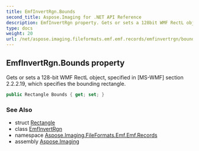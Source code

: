 ```yaml
---
title: EmfInvertRgn.Bounds
second_title: Aspose.Imaging for .NET API Reference
description: EmfInvertRgn property. Gets or sets a 128bit WMF RectL object specified in MSWMF section 2.2.2.19 which specifies the bounding rectangle
type: docs
weight: 20
url: /net/aspose.imaging.fileformats.emf.emf.records/emfinvertrgn/bounds/
---
```

## EmfInvertRgn.Bounds property

Gets or sets a 128-bit WMF RectL object, specified in [MS-WMF] section 2.2.2.19, which specifies the bounding rectangle.

```csharp
public Rectangle Bounds { get; set; }
```

### See Also

* struct [Rectangle](../../../aspose.imaging/rectangle/)
* class [EmfInvertRgn](../)
* namespace [Aspose.Imaging.FileFormats.Emf.Emf.Records](../../emfinvertrgn/)
* assembly [Aspose.Imaging](../../../)


